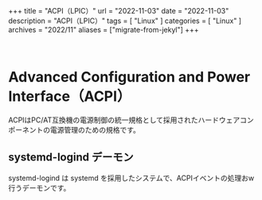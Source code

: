 +++
title = "ACPI（LPIC）"
url = "2022-11-03"
date = "2022-11-03"
description = "ACPI（LPIC）"
tags = [
  "Linux"
]
categories = [
  "Linux"
]
archives = "2022/11"
aliases = ["migrate-from-jekyl"]
+++

<br>

# Advanced Configuration and Power Interface（ACPI）

ACPIはPC/AT互換機の電源制御の統一規格として採用されたハードウェアコンポーネントの電源管理のための規格です。


## systemd-logind デーモン

systemd-logind は systemd を採用したシステムで、ACPIイベントの処理おw行うデーモンです。


